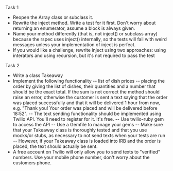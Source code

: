 Task 1

- Reopen the Array class or subclass it.
- Rewrite the inject method. Write a test for it first. Don't worry about returning an enumerator, assume a block is always given.
- Name your method differently (that is, not inject() or subclass array) because the rspec uses inject() internally, so the tests will fail with weird messages unless your implementation of inject is perfect.
- If you would like a challenge, rewrite inject using two approaches: using interators and using recursion, but it's not required to pass the test


Task 2 

- Write a class Takeaway 
- Implement the following functionality
-- list of dish prices
-- placing the order by giving the list of dishes, their quantities and a number that should be the exact total. If the sum is not correct the method should raise an error, otherwise the customer is sent a text saying that the order was placed successfully and that it will be delivered 1 hour from now, e.g. "Thank you! Your order was placed and will be delivered before 18:52".
-- The text sending functionality should be implemented using Twilio API. You'll need to register for it. It's free.
-- Use twilio-ruby gem to access the API
-- Use a Gemfile to manage your gems
-- Make sure that your Takeaway class is thoroughly tested and that you use mocks/or stubs, as necessary to not send texts when your tests are run
-- However, if your Takeaway class is loaded into IRB and the order is placed, the text should actually be sent.
- A free account on Twilio will only allow you to send texts to "verified" numbers. Use your mobile phone number, don't worry about the customers phone.
